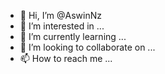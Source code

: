 - 👋 Hi, I’m @AswinNz
- 👀 I’m interested in ...
- 🌱 I’m currently learning ...
- 💞️ I’m looking to collaborate on ...
- 📫 How to reach me ...

<!---
AswinNz/AswinNz is a ✨ special ✨ repository because its `README.md` (this file) appears on your GitHub profile.
You can click the Preview link to take a look at your changes.
--->
